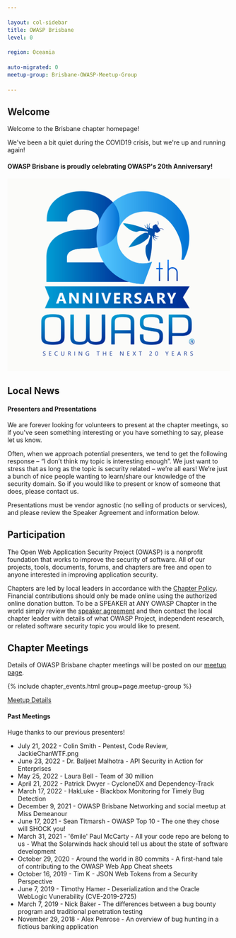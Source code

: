 ```yaml
---

layout: col-sidebar
title: OWASP Brisbane
level: 0

region: Oceania

auto-migrated: 0
meetup-group: Brisbane-OWASP-Meetup-Group

---
```

## Welcome

Welcome to the Brisbane chapter homepage!

We've been a bit quiet during the COVID19 crisis, but we're up and running again!

#### OWASP Brisbane is proudly celebrating OWASP's 20th Anniversary!
[![OWASP 20th Anniversary Image](assets/images/OWASP%2020th%20Anniversary.jpeg)](https://20thanniversary.owasp.org/)

## Local News

#### Presenters and Presentations

We are forever looking for volunteers to present at the chapter meetings, so if you've seen something interesting or you have something to say, please let us know.

Often, when we approach potential presenters, we tend to get the following response – “I don’t think my topic is interesting enough”. We just want to stress that as long as the topic is security related – we’re all ears\! We’re just a bunch of nice people wanting to learn/share our knowledge of the security domain. So if you would like to present or know of someone that does, please contact us.

Presentations must be vendor agnostic (no selling of products or services), and please review the Speaker Agreement and information below.

## Participation
The Open Web Application Security Project (OWASP) is a nonprofit foundation that works to improve the security of software. All of our projects, tools, documents, forums, and chapters are free and open to anyone interested in improving application security. 

Chapters are led by local leaders in accordance with the [Chapter Policy](https://owasp.org/www-policy/). Financial contributions should only be made online using the authorized online donation button. To be a SPEAKER at ANY OWASP Chapter in the world simply review the [speaker agreement](https://owasp.org/www-policy/) and then contact the local chapter leader with details of what OWASP Project, independent research, or related software security topic you would like to present.

## Chapter Meetings
Details of OWASP Brisbane chapter meetings will be posted on our [meetup page](https://www.meetup.com/brisbane-owasp-meetup-group/events/). 

{% include chapter_events.html group=page.meetup-group %}

[Meetup Details](https://www.meetup.com/brisbane-owasp-meetup-group/events/284014015/)

#### Past Meetings

Huge thanks to our previous presenters!
- July 21, 2022 - Colin Smith - Pentest, Code Review, JackieChanWTF.png
- June 23, 2022 - Dr. Baljeet Malhotra - API Security in Action for Enterprises
- May 25, 2022 - Laura Bell - Team of 30 million
- April 21, 2022 - Patrick Dwyer - CycloneDX and Dependency-Track
- March 17, 2022 - HakLuke - Blackbox Monitoring for Timely Bug Detection
- December 9, 2021 - OWASP Brisbane Networking and social meetup at Miss Demeanour
- June 17, 2021 - Sean Titmarsh - OWASP Top 10 - The one they chose will SHOCK you!
- March 31, 2021 - '6mile' Paul McCarty - All your code repo are belong to us - What the Solarwinds hack should tell us about the state of software development
- October 29, 2020 - Around the world in 80 commits - A first-hand tale of contributing to the OWASP Web App Cheat sheets
- October 16, 2019 - Tim K - JSON Web Tokens from a Security Perspective
- June 7, 2019 - Timothy Hamer - Deserialization and the Oracle WebLogic Vunerability (CVE-2019-2725)
- March 7, 2019 - Nick Baker - The differences between a bug bounty program and traditional penetration testing
- November 29, 2018 - Alex Penrose - An overview of bug hunting in a fictious banking application

